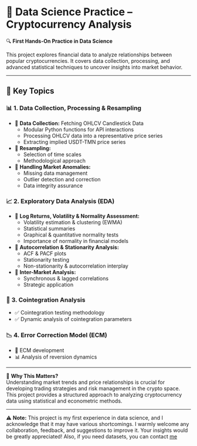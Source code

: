 # 🚀 Data Science Practice – Cryptocurrency Analysis  

🔍 **First Hands-On Practice in Data Science**  

This project explores financial data to analyze relationships between popular cryptocurrencies. It covers data collection, processing, and advanced statistical techniques to uncover insights into market behavior.  

---  

## 📌 Key Topics  

### 📊 **1. Data Collection, Processing & Resampling**  
- 🔹 **Data Collection:** Fetching OHLCV Candlestick Data  
  - Modular Python functions for API interactions  
  - Processing OHLCV data into a representative price series  
  - Extracting implied USDT-TMN price series  
- 🔹 **Resampling:**  
  - Selection of time scales  
  - Methodological approach  
- 🔹 **Handling Market Anomalies:**  
  - Missing data management  
  - Outlier detection and correction  
  - Data integrity assurance  

### 📈 **2. Exploratory Data Analysis (EDA)**  
- 📌 **Log Returns, Volatility & Normality Assessment:**  
  - Volatility estimation & clustering (EWMA)  
  - Statistical summaries  
  - Graphical & quantitative normality tests  
  - Importance of normality in financial models  
- 📌 **Autocorrelation & Stationarity Analysis:**  
  - ACF & PACF plots  
  - Stationarity testing  
  - Non-stationarity & autocorrelation interplay  
- 📌 **Inter-Market Analysis:**  
  - Synchronous & lagged correlations  
  - Strategic application  

### 🔗 **3. Cointegration Analysis**  
- ✅ Cointegration testing methodology  
- ✅ Dynamic analysis of cointegration parameters  

### 📉 **4. Error Correction Model (ECM)**  
- 🔄 ECM development  
- 📊 Analysis of reversion dynamics  

---  

📌 **Why This Matters?**  
Understanding market trends and price relationships is crucial for developing trading strategies and risk management in the crypto space. This project provides a structured approach to analyzing cryptocurrency data using statistical and econometric methods.  

---  

⚠️ **Note:** This project is my first experience in data science, and I acknowledge that it may have various shortcomings. I warmly welcome any collaboration, feedback, and suggestions to improve it. Your insights would be greatly appreciated! Also, if you need datasets, you can contact [me](amirrezaazari1381@gmail.com)